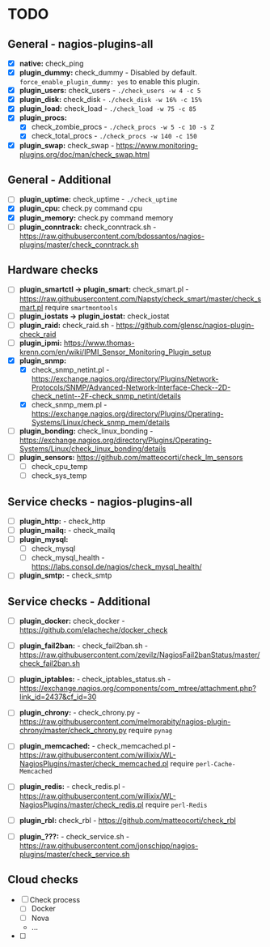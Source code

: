 # TODO

## General - nagios-plugins-all

- [x] **native:** check_ping
- [x] **plugin_dummy:** check_dummy - Disabled by default. `force_enable_plugin_dummy: yes` to enable this plugin.
- [x] **plugin_users:** check_users - `./check_users -w 4 -c 5`
- [x] **plugin_disk:** check_disk - `./check_disk -w 16% -c 15%`
- [x] **plugin_load:** check_load - `./check_load -w 75 -c 85`
- [x] **plugin_procs:**
  - [x] check_zombie_procs - `./check_procs -w 5 -c 10 -s Z`
  - [x] check_total_procs - `./check_procs -w 140 -c 150`
- [x] **plugin_swap:** check_swap - https://www.monitoring-plugins.org/doc/man/check_swap.html

## General - Additional

- [ ] **plugin_uptime:** check_uptime - `./check_uptime`
- [x] **plugin_cpu:** check.py command cpu
- [x] **plugin_memory:** check.py command memory
- [ ] **plugin_conntrack:** check_conntrack.sh - https://raw.githubusercontent.com/bdossantos/nagios-plugins/master/check_conntrack.sh

## Hardware checks
- [ ] **plugin_smartctl -> plugin_smart:** check_smart.pl - https://raw.githubusercontent.com/Napsty/check_smart/master/check_smart.pl require `smartmontools`
- [ ] **plugin_iostats -> plugin_iostat:** check_iostat
- [ ] **plugin_raid:** check_raid.sh - https://github.com/glensc/nagios-plugin-check_raid
- [ ] **plugin_ipmi:** https://www.thomas-krenn.com/en/wiki/IPMI_Sensor_Monitoring_Plugin_setup
- [x] **plugin_snmp:**
  - [x] check_snmp_netint.pl - https://exchange.nagios.org/directory/Plugins/Network-Protocols/SNMP/Advanced-Network-Interface-Check--2D-check_netint--2F-check_snmp_netint/details
  - [x] check_snmp_mem.pl - https://exchange.nagios.org/directory/Plugins/Operating-Systems/Linux/check_snmp_mem/details
- [ ] **plugin_bonding:** check_linux_bonding - https://exchange.nagios.org/directory/Plugins/Operating-Systems/Linux/check_linux_bonding/details
- [ ] **plugin_sensors:** https://github.com/matteocorti/check_lm_sensors
  - [ ] check_cpu_temp
  - [ ] check_sys_temp

## Service checks - nagios-plugins-all

- [ ] **plugin_http:** - check_http
- [ ] **plugin_mailq:** - check_mailq
- [ ] **plugin_mysql:**
  - [ ] check_mysql
  - [ ] check_mysql_health - https://labs.consol.de/nagios/check_mysql_health/
- [ ] **plugin_smtp:** - check_smtp

## Service checks - Additional

- [ ] **plugin_docker:** check_docker - https://github.com/elacheche/docker_check
- [ ] **plugin_fail2ban:** - check_fail2ban.sh - https://raw.githubusercontent.com/zevilz/NagiosFail2banStatus/master/check_fail2ban.sh
- [ ] **plugin_iptables:** - check_iptables_status.sh - https://exchange.nagios.org/components/com_mtree/attachment.php?link_id=2437&cf_id=30
- [ ] **plugin_chrony:** - check_chrony.py - https://raw.githubusercontent.com/melmorabity/nagios-plugin-chrony/master/check_chrony.py require `pynag`
- [ ] **plugin_memcached:** - check_memcached.pl - https://raw.githubusercontent.com/willixix/WL-NagiosPlugins/master/check_memcached.pl require `perl-Cache-Memcached`
- [ ] **plugin_redis:** - check_redis.pl - https://raw.githubusercontent.com/willixix/WL-NagiosPlugins/master/check_redis.pl require `perl-Redis`
- [ ] **plugin_rbl:** check_rbl - https://github.com/matteocorti/check_rbl

- [ ] **plugin_???:** - check_service.sh - https://raw.githubusercontent.com/jonschipp/nagios-plugins/master/check_service.sh

## Cloud checks
- [ ] Check process
  - [ ] Docker
  - [ ] Nova
  - ...
- [ ]
